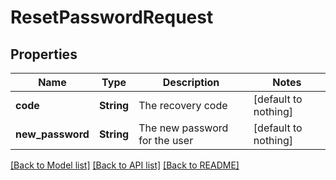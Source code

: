 # ResetPasswordRequest


## Properties
Name | Type | Description | Notes
------------ | ------------- | ------------- | -------------
**code** | **String** | The recovery code | [default to nothing]
**new_password** | **String** | The new password for the user | [default to nothing]


[[Back to Model list]](../README.md#models) [[Back to API list]](../README.md#api-endpoints) [[Back to README]](../README.md)


